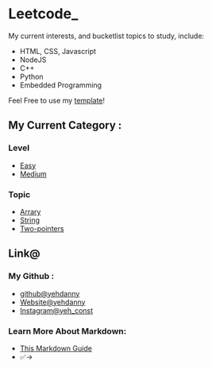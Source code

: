 # Leetcode_
My current interests, and bucketlist topics to study, include:
- HTML, CSS, Javascript
- NodeJS
- C++
- Python
- Embedded Programming

Feel Free to use my [template](./template/template_.md)!

## My Current Category :
### Level
- [Easy](./Category//By%20difficulty/Easy/)
- [Medium](./Category//By%20difficulty/Medium/)
### Topic
- [Arrary](./Category/By%20Type/Arrary/)
- [String](./Category/By%20Type/String/)
- [Two-pointers](./Category/By%20Type/Two-pointers/)



## Link@
### My Github : 
- [github@yehdanny](https://github.com/yehdanny)
- [Website@yehdanny](https://yehdanny.github.io/mypage/html/index.html)
- [Instagram@yeh_const](https://www.instagram.com/yeh_const?igsh=MTVlNTl2eGVkeWI2MA%3D%3D&utm_source=qr)
### Learn More About Markdown:
- [This Markdown Guide](https://www.markdownguide.org/)
- ✅→